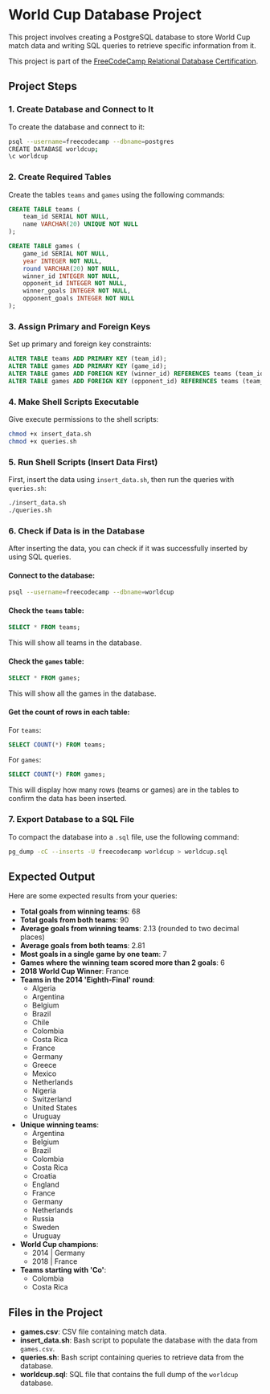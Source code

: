 # World Cup Database Project

This project involves creating a PostgreSQL database to
store World Cup match data and writing SQL queries to
retrieve specific information from it.

This project is part of the
[FreeCodeCamp Relational Database Certification](https://www.freecodecamp.org/learn/relational-database/build-a-world-cup-database-project/build-a-world-cup-database).

## Project Steps

### 1. Create Database and Connect to It

To create the database and connect to it:

```bash
psql --username=freecodecamp --dbname=postgres
CREATE DATABASE worldcup;
\c worldcup
```

### 2. Create Required Tables

Create the tables `teams` and `games` using the following
commands:

```sql
CREATE TABLE teams (
    team_id SERIAL NOT NULL,
    name VARCHAR(20) UNIQUE NOT NULL
);

CREATE TABLE games (
    game_id SERIAL NOT NULL,
    year INTEGER NOT NULL,
    round VARCHAR(20) NOT NULL,
    winner_id INTEGER NOT NULL,
    opponent_id INTEGER NOT NULL,
    winner_goals INTEGER NOT NULL,
    opponent_goals INTEGER NOT NULL
);
```

### 3. Assign Primary and Foreign Keys

Set up primary and foreign key constraints:

```sql
ALTER TABLE teams ADD PRIMARY KEY (team_id);
ALTER TABLE games ADD PRIMARY KEY (game_id);
ALTER TABLE games ADD FOREIGN KEY (winner_id) REFERENCES teams (team_id);
ALTER TABLE games ADD FOREIGN KEY (opponent_id) REFERENCES teams (team_id);
```

### 4. Make Shell Scripts Executable

Give execute permissions to the shell scripts:

```bash
chmod +x insert_data.sh
chmod +x queries.sh
```

### 5. Run Shell Scripts (Insert Data First)

First, insert the data using `insert_data.sh`, then run the
queries with `queries.sh`:

```bash
./insert_data.sh
./queries.sh
```

### 6. Check if Data is in the Database

After inserting the data, you can check if it was
successfully inserted by using SQL queries.

#### Connect to the database:

```bash
psql --username=freecodecamp --dbname=worldcup
```

#### Check the `teams` table:

```sql
SELECT * FROM teams;
```

This will show all teams in the database.

#### Check the `games` table:

```sql
SELECT * FROM games;
```

This will show all the games in the database.

#### Get the count of rows in each table:

For `teams`:

```sql
SELECT COUNT(*) FROM teams;
```

For `games`:

```sql
SELECT COUNT(*) FROM games;
```

This will display how many rows (teams or games) are in the
tables to confirm the data has been inserted.

### 7. Export Database to a SQL File

To compact the database into a `.sql` file, use the
following command:

```bash
pg_dump -cC --inserts -U freecodecamp worldcup > worldcup.sql
```

## Expected Output

Here are some expected results from your queries:

- **Total goals from winning teams**: 68
- **Total goals from both teams**: 90
- **Average goals from winning teams**: 2.13 (rounded to two
  decimal places)
- **Average goals from both teams**: 2.81
- **Most goals in a single game by one team**: 7
- **Games where the winning team scored more than 2 goals**:
  6
- **2018 World Cup Winner**: France
- **Teams in the 2014 'Eighth-Final' round**:
  - Algeria
  - Argentina
  - Belgium
  - Brazil
  - Chile
  - Colombia
  - Costa Rica
  - France
  - Germany
  - Greece
  - Mexico
  - Netherlands
  - Nigeria
  - Switzerland
  - United States
  - Uruguay
- **Unique winning teams**:
  - Argentina
  - Belgium
  - Brazil
  - Colombia
  - Costa Rica
  - Croatia
  - England
  - France
  - Germany
  - Netherlands
  - Russia
  - Sweden
  - Uruguay
- **World Cup champions**:
  - 2014 | Germany
  - 2018 | France
- **Teams starting with 'Co'**:
  - Colombia
  - Costa Rica

## Files in the Project

- **games.csv**: CSV file containing match data.
- **insert_data.sh**: Bash script to populate the database
  with the data from `games.csv`.
- **queries.sh**: Bash script containing queries to retrieve
  data from the database.
- **worldcup.sql**: SQL file that contains the full dump of
  the `worldcup` database.